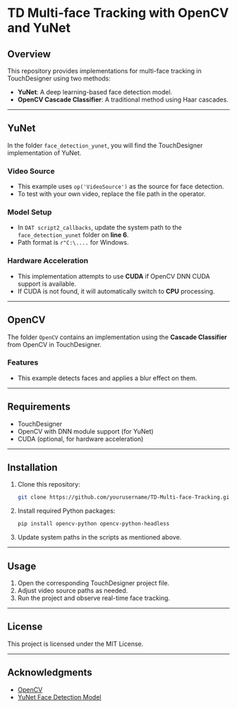 # TD Multi-face Tracking with OpenCV and YuNet

## Overview  
This repository provides implementations for multi-face tracking in TouchDesigner using two methods:  
- **YuNet**: A deep learning-based face detection model.  
- **OpenCV Cascade Classifier**: A traditional method using Haar cascades.  

---

## YuNet  
In the folder `face_detection_yunet`, you will find the TouchDesigner implementation of YuNet.

### Video Source  
- This example uses `op('VideoSource')` as the source for face detection.  
- To test with your own video, replace the file path in the operator.  

### Model Setup  
- In `DAT script2_callbacks`, update the system path to the `face_detection_yunet` folder on **line 6**.  
- Path format is `r"C:\....` for Windows.  

### Hardware Acceleration  
- This implementation attempts to use **CUDA** if OpenCV DNN CUDA support is available.  
- If CUDA is not found, it will automatically switch to **CPU** processing.  

---

## OpenCV  
The folder `OpenCV` contains an implementation using the **Cascade Classifier** from OpenCV in TouchDesigner.  

### Features  
- This example detects faces and applies a blur effect on them.  

---

## Requirements  
- TouchDesigner  
- OpenCV with DNN module support (for YuNet)  
- CUDA (optional, for hardware acceleration)  

---

## Installation  
1. Clone this repository:  
    ```bash
    git clone https://github.com/yourusername/TD-Multi-face-Tracking.git
    ```
2. Install required Python packages:  
    ```bash
    pip install opencv-python opencv-python-headless
    ```
3. Update system paths in the scripts as mentioned above.  

---

## Usage  
1. Open the corresponding TouchDesigner project file.  
2. Adjust video source paths as needed.  
3. Run the project and observe real-time face tracking.  

---

## License  
This project is licensed under the MIT License.  

---

## Acknowledgments  
- [OpenCV](https://opencv.org/)  
- [YuNet Face Detection Model](https://github.com/opencv/opencv_zoo)  
